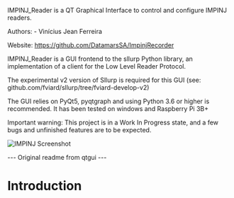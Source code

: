 IMPINJ_Reader is a QT Graphical Interface to control and configure IMPINJ readers.

Authors:
    - Vinícius Jean Ferreira

Website:
    https://github.com/DatamarsSA/ImpinjRecorder
   

IMPINJ_Reader is a GUI frontend to the sllurp Python library, an implementation of a client for the Low Level Reader Protocol.

The experimental v2 version of Sllurp is required for this GUI
(see: github.com/fviard/sllurp/tree/fviard-develop-v2)

The GUI relies on PyQt5, pyqtgraph and using Python 3.6 or higher is
recommended. It has been tested on windows and Raspberry Pi 3B+

Important warning:
This project is in a Work In Progress state, and a few bugs and unfinished
features are to be expected.


![IMPINJ Screenshot](/docs/IMPINJ_Reader?raw=true "IMPINJ GUI Screenshot")

--- Original readme from qtgui ---

# Introduction

